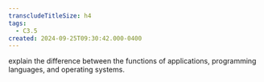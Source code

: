 ```yaml
---
transcludeTitleSize: h4
tags:
  - C3.5
created: 2024-09-25T09:30:42.000-0400
---
```

explain the difference between the functions of applications, programming languages, and operating systems.